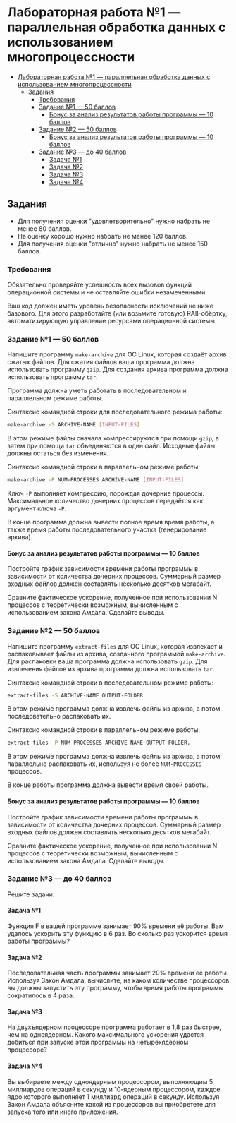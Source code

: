 # Лабораторная работа №1 — параллельная обработка данных с использованием многопроцессности

- [Лабораторная работа №1 — параллельная обработка данных с использованием многопроцессности](#лабораторная-работа-1--параллельная-обработка-данных-с-использованием-многопроцессности)
  - [Задания](#задания)
    - [Требования](#требования)
    - [Задание №1 — 50 баллов](#задание-1--50-баллов)
      - [Бонус за анализ результатов работы программы — 10 баллов](#бонус-за-анализ-результатов-работы-программы--10-баллов)
    - [Задание №2 — 50 баллов](#задание-2--50-баллов)
      - [Бонус за анализ результатов работы программы — 10 баллов](#бонус-за-анализ-результатов-работы-программы--10-баллов-1)
    - [Задание №3 — до 40 баллов](#задание-3--до-40-баллов)
      - [Задача №1](#задача-1)
      - [Задача №2](#задача-2)
      - [Задача №3](#задача-3)
      - [Задача №4](#задача-4)

## Задания

- Для получения оценки "удовлетворительно" нужно набрать не менее 80 баллов.
- На оценку хорошо нужно набрать не менее 120 баллов.
- Для получения оценки "отлично" нужно набрать не менее 150 баллов.

### Требования

Обязательно проверяйте успешность всех вызовов функций операционной системы и не оставляйте ошибки незамеченными.

Ваш код должен иметь уровень безопасности исключений не ниже базового.
Для этого разработайте (или возьмите готовую) RAII-обёртку, автоматизирующую
управление ресурсами операционной системы.

### Задание №1 — 50 баллов

Напишите программу `make-archive` для ОС Linux, которая создаёт архив сжатых файлов.
Для сжатия файлов ваша программа должна использовать программу `gzip`.
Для создания архива программа должна использовать программу `tar`.

Программа должна уметь работать в последовательном и параллельном режиме работы.

Синтаксис командной строки для последовательного режима работы:

```bash
make-archive -S ARCHIVE-NAME [INPUT-FILES]
```

В этом режиме файлы сначала компрессируются при помощи `gzip`,
а затем при помощи `tar` объединяются в один файл.
Исходные файлы должны остаться без изменения.

Синтаксис командной строки в параллельном режиме работы:

```bash
make-archive -P NUM-PROCESSES ARCHIVE-NAME [INPUT-FILES]
```

Ключ `-P` выполняет компрессию, порождая дочерние процессы.
Максимальное количество дочерних процессов передаётся как аргумент ключа `-P`.

В конце программа должна вывести полное время время работы,
а также время работы последовательного участка (генерирование архива).

#### Бонус за анализ результатов работы программы — 10 баллов

Постройте график зависимости времени работы программы в зависимости от количества дочерних процессов.
Суммарный размер входных файлов должен составлять несколько десятков мегабайт.

Сравните фактическое ускорение, полученное при использовании N процессов с теоретически возможным,
вычисленным с использованием закона Амдала. Сделайте выводы.

### Задание №2 — 50 баллов

Напишите программу `extract-files` для ОС Linux,
которая извлекает и распаковывает файлы из архива, созданного программой `make-archive`.
Для распаковки ваша программа должна использовать `gzip`.
Для извлечения файлов из архива программа должна использовать `tar`.

Синтаксис командной строки в последовательном режиме работы:

```bash
extract-files -S ARCHIVE-NAME OUTPUT-FOLDER
```

В этом режиме программа должна извлечь файлы из архива, а потом последовательно распаковать их.

Синтаксис командной строки в параллельном режиме работы:

```bash
extract-files -P NUM-PROCESSES ARCHIVE-NAME OUTPUT-FOLDER.
```

В этом режиме программа должна извлечь файлы из архива,
а потом параллельно распаковать их, используя не более `NUM-PROCESSES` процессов.

В конце работы программа должна вывести время своей работы.

#### Бонус за анализ результатов работы программы — 10 баллов

Постройте график зависимости времени работы программы в зависимости от количества дочерних процессов.
Суммарный размер входных файлов должен составлять несколько десятков мегабайт.

Сравните фактическое ускорение, полученное при использовании N процессов с теоретически возможным,
вычисленным с использованием закона Амдала. Сделайте выводы.

### Задание №3 — до 40 баллов

Решите задачи:

#### Задача №1

Функция F в вашей программе занимает 90% времени её работы.
Вам удалось ускорить эту функцию в 6 раз.
Во сколько раз ускорится время работы программы?

#### Задача №2

Последовательная часть программы занимает 20% времени её работы.
Используя Закон Амдала, вычислите, на каком количестве процессоров вы должны запустить эту программу,
чтобы время работы программы сократилось в 4 раза.

#### Задача №3

На двухъядерном процессоре программа работает в 1,8 раз быстрее, чем на одноядерном.
Какого максимального ускорения удастся добиться при запуске этой программы на четырёхядерном процессоре?

#### Задача №4

Вы выбираете между одноядерным процессором, выполняющим 5 миллиардов операций в секунду
и 10-ядерным процессором, каждое ядро которого выполняет 1 миллиард операций в секунду.
Используя Закон Амдала объясните какой из процессоров вы приобретете для запуска
того или иного приложения.
